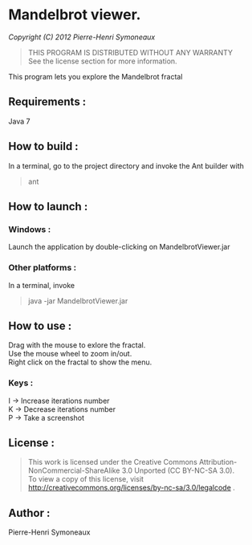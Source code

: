 # Mandelbrot viewer.
*Copyright (C) 2012 Pierre-Henri Symoneaux*

> THIS PROGRAM IS DISTRIBUTED WITHOUT ANY WARRANTY <br>
> See the license section for more information. <br>

This program lets you explore the Mandelbrot fractal

## Requirements :
Java 7

## How to build :
In a terminal, go to the project directory and invoke the Ant builder with <br>
> ant

## How to launch :
### Windows :
Launch the application by double-clicking on MandelbrotViewer.jar
### Other platforms :
In a terminal, invoke <br>
> java -jar MandelbrotViewer.jar

## How to use :
Drag with the mouse to exlore the fractal.<br>
Use the mouse wheel to zoom in/out.<br>
Right click on the fractal to show the menu.

### Keys :
I -> Increase iterations number<br>
K -> Decrease iterations number<br>
P -> Take a screenshot<br>

## License :
> This work is licensed under the Creative Commons Attribution-NonCommercial-ShareAlike 3.0 Unported (CC BY-NC-SA 3.0). <br>
> To view a copy of this license, visit http://creativecommons.org/licenses/by-nc-sa/3.0/legalcode .

## Author :
Pierre-Henri Symoneaux